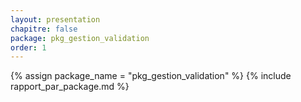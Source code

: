 ```yaml
---
layout: presentation
chapitre: false
package: pkg_gestion_validation
order: 1
---
```


{% assign package_name = "pkg_gestion_validation" %}
{% include rapport_par_package.md %}